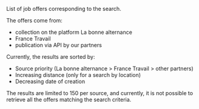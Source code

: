 List of job offers corresponding to the search.

The offers come from:

- collection on the platform La bonne alternance
- France Travail
- publication via API by our partners

Currently, the results are sorted by:

- Source priority (La bonne alternance > France Travail > other partners)
- Increasing distance (only for a search by location)
- Decreasing date of creation

The results are limited to 150 per source, and currently, it is not possible to retrieve all the offers matching the search criteria.
